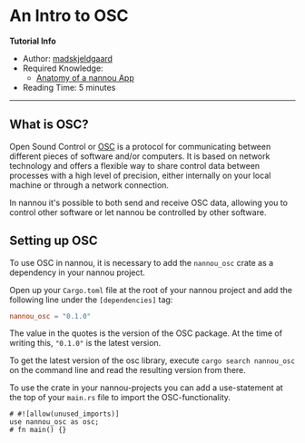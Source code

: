 # An Intro to OSC

**Tutorial Info**

- Author: [madskjeldgaard](https://madskjeldgaard.dk)
- Required Knowledge:
    - [Anatomy of a nannou App](/tutorials/basics/anatomy-of-a-nannou-app.md)
- Reading Time: 5 minutes
---

## What is OSC?

Open Sound Control or [OSC](http://opensoundcontrol.org/) is a protocol for communicating between different pieces of software and/or computers. It is based on network technology and offers a flexible way to share control data between processes with a high level of precision, either internally on your local machine or through a network connection.

In nannou it's possible to both send and receive OSC data, allowing you to control other software or let nannou be controlled by other software.

## Setting up OSC

To use OSC in nannou, it is necessary to add the `nannou_osc` crate as a dependency in your nannou project.

Open up your `Cargo.toml` file at the root of your nannou project and add the following line under the `[dependencies]` tag:

```toml
nannou_osc = "0.1.0"
```

The value in the quotes is the version of the OSC package. At the time of writing this, `"0.1.0"` is the latest version.

To get the latest version of the osc library, execute `cargo search nannou_osc` on the command line and read the resulting version from there.

To use the crate in your nannou-projects you can add a use-statement at the top of your `main.rs` file to import the OSC-functionality.

```rust,no_run
# #![allow(unused_imports)]
use nannou_osc as osc;
# fn main() {}
```

